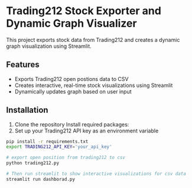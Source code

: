 # Trading212 Stock Exporter and Dynamic Graph Visualizer

This project exports stock data from Trading212 and creates a dynamic graph visualization using Streamlit.

## Features
- Exports Trading212 open postions data to CSV
- Creates interactive, real-time stock visualizations using Streamlit
- Dynamically updates graph based on user input

## Installation
1. Clone the repository
    Install required packages:
2. Set up your Trading212 API key as an environment variable

```bash
pip install -r requirements.txt
export TRADING212_API_KEY='your_api_key'

# export open position from trading212 to csv
python trading212.py

# Then run streamlit to show interactive visualizations for csv data
streamlit run dashborad.py
```

